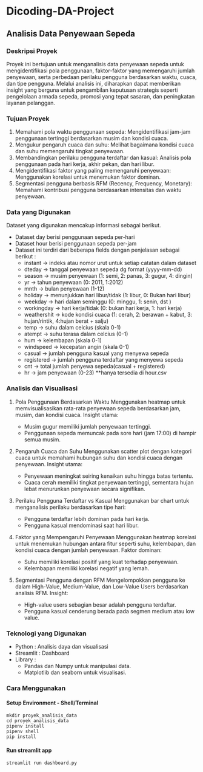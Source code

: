 # Dicoding-DA-Project

## Analisis Data Penyewaan Sepeda

### Deskripsi Proyek
Proyek ini bertujuan untuk menganalisis data penyewaan sepeda untuk mengidentifikasi pola penggunaan, faktor-faktor yang memengaruhi jumlah penyewaan, serta perbedaan perilaku pengguna berdasarkan waktu, cuaca, dan tipe pengguna. Melalui analisis ini, diharapkan dapat memberikan insight yang berguna untuk pengambilan keputusan strategis seperti pengelolaan armada sepeda, promosi yang tepat sasaran, dan peningkatan layanan pelanggan.

### Tujuan Proyek
1. Memahami pola waktu penggunaan sepeda: Mengidentifikasi jam-jam penggunaan tertinggi berdasarkan musim dan kondisi cuaca.
2. Mengukur pengaruh cuaca dan suhu: Melihat bagaimana kondisi cuaca dan suhu memengaruhi tingkat penyewaan.
3. Membandingkan perilaku pengguna terdaftar dan kasual: Analisis pola penggunaan pada hari kerja, akhir pekan, dan hari libur.
4. Mengidentifikasi faktor yang paling memengaruhi penyewaan: Menggunakan korelasi untuk menemukan faktor dominan.
5. Segmentasi pengguna berbasis RFM (Recency, Frequency, Monetary): Memahami kontribusi pengguna berdasarkan intensitas dan waktu penyewaan.

### Data yang Digunakan
Dataset yang digunakan mencakup informasi sebagai berikut. 
- Dataset day berisi penggunaan sepeda per-hari
- Dataset hour berisi penggunaan sepeda per-jam
- Dataset ini terdiri dari beberapa fields dengan penjelasan sebagai berikut : 
    - instant -> indeks atau nomor urut untuk setiap catatan dalam dataset 
    - dteday -> tanggal penyewaan sepeda dg format (yyyy-mm-dd)
    - season -> musim penyewaan (1: semi, 2: panas, 3: gugur, 4: dingin)
    - yr -> tahun penyewaan (0: 2011, 1:2012)
    - mnth -> bulan penyewaan (1-12)
    - holiday -> menunjukkan hari libur/tidak (1: libur, 0: Bukan hari libur)
    - weekday -> hari dalam seminggu (0: minggu, 1: senin, dst )
    - workingday -> hari kerja/tidak (0: bukan hari kerja, 1: hari kerja)
    - weathershit -> kode kondisi cuaca (1: cerah, 2: berawan + kabut, 3: hujan/rintik, 4:hujan berat + salju)
    - temp -> suhu dalam celcius (skala 0-1)
    - atempt -> suhu terasa dalam celcius (0-1)
    - hum -> kelembapan (skala 0-1)
    - windspeed -> kecepatan angin (skala 0-1)
    - casual -> jumlah pengguna kasual yang menyewa sepeda 
    - registered -> jumlah pengguna terdaftar yang menyewa sepeda
    - cnt -> total jumlah penyewa sepeda(casual + registered)
    - hr -> jam penyewaan (0-23) **hanya tersedia di hour.csv

### Analisis dan Visualisasi
1. Pola Penggunaan Berdasarkan Waktu
    Menggunakan heatmap untuk memvisualisasikan rata-rata penyewaan sepeda berdasarkan jam, musim, dan kondisi cuaca. Insight utama:
    - Musim gugur memiliki jumlah penyewaan tertinggi.
    - Penggunaan sepeda memuncak pada sore hari (jam 17:00) di hampir semua musim.

2. Pengaruh Cuaca dan Suhu
    Menggunakan scatter plot dengan kategori cuaca untuk memahami hubungan suhu dan kondisi cuaca dengan penyewaan. Insight utama:
    - Penyewaan meningkat seiring kenaikan suhu hingga batas tertentu.
    - Cuaca cerah memiliki tingkat penyewaan tertinggi, sementara hujan lebat menurunkan penyewaan secara signifikan.

3. Perilaku Pengguna Terdaftar vs Kasual
    Menggunakan bar chart untuk menganalisis perilaku berdasarkan tipe hari:
    - Pengguna terdaftar lebih dominan pada hari kerja.
    - Pengguna kasual mendominasi saat hari libur.

4. Faktor yang Mempengaruhi Penyewaan
    Menggunakan heatmap korelasi untuk menemukan hubungan antara fitur seperti suhu, kelembapan, dan kondisi cuaca dengan jumlah penyewaan. Faktor dominan:
    - Suhu memiliki korelasi positif yang kuat terhadap penyewaan.
    - Kelembapan memiliki korelasi negatif yang lemah.

5. Segmentasi Pengguna dengan RFM
    Mengelompokkan pengguna ke dalam High-Value, Medium-Value, dan Low-Value Users berdasarkan analisis RFM. Insight:
    - High-value users sebagian besar adalah pengguna terdaftar.
    - Pengguna kasual cenderung berada pada segmen medium atau low value.

### Teknologi yang Digunakan
- Python : Analisis daya dan visualisasi
- Streamlit : Dashboard
- Library : 
    - Pandas dan Numpy untuk manipulasi data.
    - Matplotlib dan seaborn untuk visualisasi.

### Cara Menggunakan 

#### Setup Environment - Shell/Terminal
```
mkdir proyek_analisis_data
cd proyek_analisis_data
pipenv install
pipenv shell
pip install 
```
#### Run streamlit app
```
streamlit run dashboard.py
```